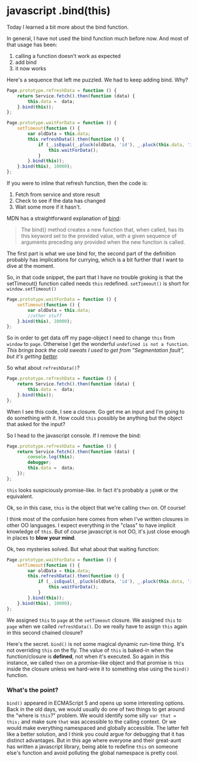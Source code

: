 # javascript .bind(this)

Today I learned a bit more about the bind function.

In general, I have not used the bind function much before now.  And most of that usage has been:

1. calling a function doesn't work as expected
1. add bind
1. it now works

Here's a sequence that left me puzzled.  We had to keep adding bind.  Why?

```javascript
Page.prototype.refreshData = function () {
    return Service.fetch().then(function (data) {
        this.data =  data;
    }.bind(this));
};

Page.prototype.waitForData = function () {
    setTimeout(function () {
        var oldData = this.data;
        this.refreshData().then(function () {
            if (_.isEqual(_.pluck(oldData, 'id'), _.pluck(this.data, 'id'))) {
                this.waitForData();
            }
        }.bind(this));
    }.bind(this), 10000);
};
```

If you were to inline that refresh function, then the code is:
1.  Fetch from service and store result
1.  Check to see if the data has changed
1.  Wait some more if it hasn't.

MDN has a straightforward explanation of [bind](https://developer.mozilla.org/en-US/docs/Web/JavaScript/Reference/Global_Objects/Function/bind):

>The bind() method creates a new function that, when called, has its this keyword set to the provided value, with a given sequence of arguments preceding any provided when the new function is called.

The first part is what we use bind for, the second part of the definition probably has implications for currying, which is a bit further that I want to dive at the moment.

So, in that code snippet, the part that I have no trouble groking is that the setTimeout() function called needs ```this``` redefined.  ```setTimeout()``` is short for ```window.setTimeout()```

```javascript
Page.prototype.waitForData = function () {
    setTimeout(function () {
        var oldData = this.data;
        //other stuff
    }.bind(this), 10000);
};
```

So in order to get data off my page-object I need to change ```this``` from ```window``` to ```page```.  Otherwise I get the wonderful ```undefined is not a function```.  _This brings back the cold sweats I used to get from "Segmentation fault", but it's getting [better](https://twitter.com/addyosmani/status/569157136137134081)._

So what about ```refreshData()```?

```javascript
Page.prototype.refreshData = function () {
    return Service.fetch().then(function (data) {
        this.data =  data;
    }.bind(this));
};
```

When I see this code, I see a closure.  Go get me an input and I'm going to do something with it.  How could ```this``` possibly be anything but the object that asked for the input?

So I head to the javascript console.  If I remove the bind:
```javascript
Page.prototype.refreshData = function () {
    return Service.fetch().then(function (data) {
        console.log(this);
        debugger;
        this.data =  data;
    });
};
```

```this``` looks suspiciously promise-like.  In fact it's probably a ```jqXHR``` or the equivalent.

Ok, so in this case, ```this``` is the object that we're calling ```then``` on.  Of course!

I think most of the confusion here comes from when I've written closures in other OO languages.  I expect everything in the "class" to have implicit knowledge of ```this```.  But of course javascript is not OO, it's just close enough in places to __blow your mind__.

Ok, two mysteries solved.  But what about that waiting function:

```javascript
Page.prototype.waitForData = function () {
    setTimeout(function () {
        var oldData = this.data;
        this.refreshData().then(function () {
            if (_.isEqual(_.pluck(oldData, 'id'), _.pluck(this.data, 'id'))) {
                this.waitForData();
            }
        }.bind(this));
    }.bind(this), 10000);
};
```

We assigned ```this``` to ```page``` at the ```setTimeout``` closure.  We assigned ```this``` to ```page``` when we called ```refreshData()```.  Do we really have to assign ```this``` again in this second chained closure?

Here's the secret.  ```bind()``` is not some magical dynamic run-time thing.  It's not overriding ```this``` on the fly.  The value of ```this``` is baked-in when the function/closure is __defined__, not when it's executed.  So again in this instance, we called ```then``` on a promise-like object and that promise is ```this``` inside the closure unless we hard-wire it to something else using the ```bind()``` function.

### What's the point?

```bind()``` appeared in ECMAScript 5 and opens up some interesting options.  Back in the old days, we would usually do one of two things to get around the "where is ```this```?" problem.  We would identify some silly ```var that = this;``` and make sure ```that``` was accessible to the calling context.  Or we would make everything namespaced and globally accessible.  The latter felt like a better solution, and I think you could argue for debugging that it has distinct advantages.  But in this age where everyone and their great-aunt has written a javascript library, being able to redefine ```this``` on someone else's function and avoid polluting the global namespace is pretty cool.
